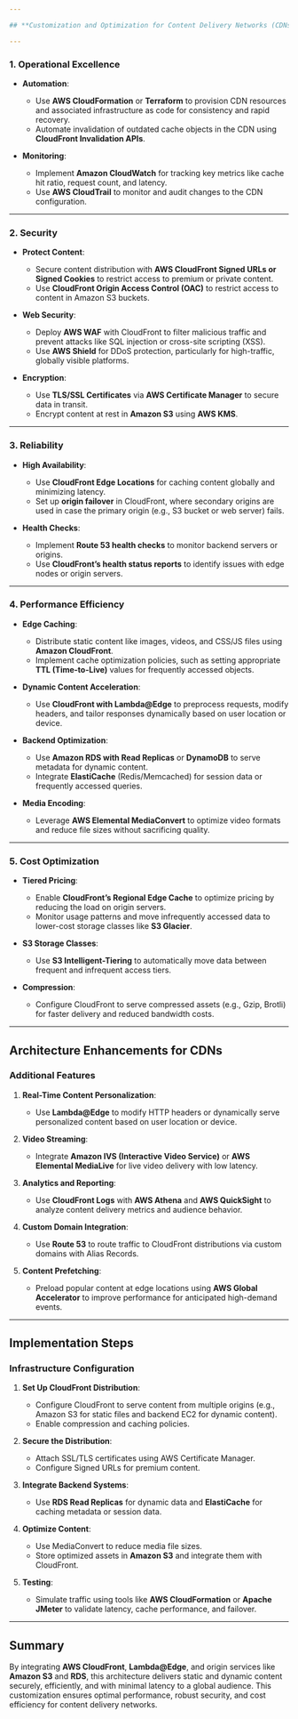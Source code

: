 ```yaml
---

## **Customization and Optimization for Content Delivery Networks (CDNs)**

---
```


### **1. Operational Excellence**
- **Automation**: 
  - Use **AWS CloudFormation** or **Terraform** to provision CDN resources and associated infrastructure as code for consistency and rapid recovery.
  - Automate invalidation of outdated cache objects in the CDN using **CloudFront Invalidation APIs**.

- **Monitoring**:
  - Implement **Amazon CloudWatch** for tracking key metrics like cache hit ratio, request count, and latency.
  - Use **AWS CloudTrail** to monitor and audit changes to the CDN configuration.

---

### **2. Security**
- **Protect Content**:
  - Secure content distribution with **AWS CloudFront Signed URLs or Signed Cookies** to restrict access to premium or private content.
  - Use **CloudFront Origin Access Control (OAC)** to restrict access to content in Amazon S3 buckets.

- **Web Security**:
  - Deploy **AWS WAF** with CloudFront to filter malicious traffic and prevent attacks like SQL injection or cross-site scripting (XSS).
  - Use **AWS Shield** for DDoS protection, particularly for high-traffic, globally visible platforms.

- **Encryption**:
  - Use **TLS/SSL Certificates** via **AWS Certificate Manager** to secure data in transit.
  - Encrypt content at rest in **Amazon S3** using **AWS KMS**.

---

### **3. Reliability**
- **High Availability**:
  - Use **CloudFront Edge Locations** for caching content globally and minimizing latency.
  - Set up **origin failover** in CloudFront, where secondary origins are used in case the primary origin (e.g., S3 bucket or web server) fails.

- **Health Checks**:
  - Implement **Route 53 health checks** to monitor backend servers or origins.
  - Use **CloudFront’s health status reports** to identify issues with edge nodes or origin servers.

---

### **4. Performance Efficiency**
- **Edge Caching**:
  - Distribute static content like images, videos, and CSS/JS files using **Amazon CloudFront**.
  - Implement cache optimization policies, such as setting appropriate **TTL (Time-to-Live)** values for frequently accessed objects.

- **Dynamic Content Acceleration**:
  - Use **CloudFront with Lambda@Edge** to preprocess requests, modify headers, and tailor responses dynamically based on user location or device.

- **Backend Optimization**:
  - Use **Amazon RDS with Read Replicas** or **DynamoDB** to serve metadata for dynamic content.
  - Integrate **ElastiCache** (Redis/Memcached) for session data or frequently accessed queries.

- **Media Encoding**:
  - Leverage **AWS Elemental MediaConvert** to optimize video formats and reduce file sizes without sacrificing quality.

---

### **5. Cost Optimization**
- **Tiered Pricing**:
  - Enable **CloudFront’s Regional Edge Cache** to optimize pricing by reducing the load on origin servers.
  - Monitor usage patterns and move infrequently accessed data to lower-cost storage classes like **S3 Glacier**.

- **S3 Storage Classes**:
  - Use **S3 Intelligent-Tiering** to automatically move data between frequent and infrequent access tiers.

- **Compression**:
  - Configure CloudFront to serve compressed assets (e.g., Gzip, Brotli) for faster delivery and reduced bandwidth costs.

---

## **Architecture Enhancements for CDNs**

### **Additional Features**
1. **Real-Time Content Personalization**:
   - Use **Lambda@Edge** to modify HTTP headers or dynamically serve personalized content based on user location or device.

2. **Video Streaming**:
   - Integrate **Amazon IVS (Interactive Video Service)** or **AWS Elemental MediaLive** for live video delivery with low latency.

3. **Analytics and Reporting**:
   - Use **CloudFront Logs** with **AWS Athena** and **AWS QuickSight** to analyze content delivery metrics and audience behavior.

4. **Custom Domain Integration**:
   - Use **Route 53** to route traffic to CloudFront distributions via custom domains with Alias Records.

5. **Content Prefetching**:
   - Preload popular content at edge locations using **AWS Global Accelerator** to improve performance for anticipated high-demand events.

---

## **Implementation Steps**
### **Infrastructure Configuration**
1. **Set Up CloudFront Distribution**:
   - Configure CloudFront to serve content from multiple origins (e.g., Amazon S3 for static files and backend EC2 for dynamic content).
   - Enable compression and caching policies.

2. **Secure the Distribution**:
   - Attach SSL/TLS certificates using AWS Certificate Manager.
   - Configure Signed URLs for premium content.

3. **Integrate Backend Systems**:
   - Use **RDS Read Replicas** for dynamic data and **ElastiCache** for caching metadata or session data.

4. **Optimize Content**:
   - Use MediaConvert to reduce media file sizes.
   - Store optimized assets in **Amazon S3** and integrate them with CloudFront.

5. **Testing**:
   - Simulate traffic using tools like **AWS CloudFormation** or **Apache JMeter** to validate latency, cache performance, and failover.

---

## **Summary**
By integrating **AWS CloudFront**, **Lambda@Edge**, and origin services like **Amazon S3** and **RDS**, this architecture delivers static and dynamic content securely, efficiently, and with minimal latency to a global audience. This customization ensures optimal performance, robust security, and cost efficiency for content delivery networks.
